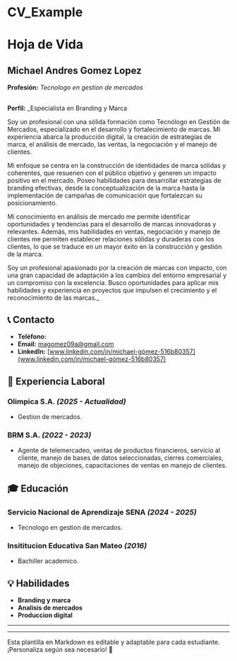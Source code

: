 # CV_Example
# Hoja de Vida

## Michael Andres Gomez Lopez
**Profesión:** _Tecnologo en gestion de mercados_
##
**Perfil:** _Especialista en Branding y Marca

Soy un profesional con una sólida formación como Tecnólogo en Gestión de Mercados, especializado en el desarrollo y fortalecimiento de marcas. Mi experiencia abarca la producción digital, la creación de estrategias de marca, el análisis de mercado, las ventas, la negociación y el manejo de clientes.

Mi enfoque se centra en la construcción de identidades de marca sólidas y coherentes, que resuenen con el público objetivo y generen un impacto positivo en el mercado. Poseo habilidades para desarrollar estrategias de branding efectivas, desde la conceptualización de la marca hasta la implementación de campañas de comunicación que fortalezcan su posicionamiento.

Mi conocimiento en análisis de mercado me permite identificar oportunidades y tendencias para el desarrollo de marcas innovadoras y relevantes. Además, mis habilidades en ventas, negociación y manejo de clientes me permiten establecer relaciones sólidas y duraderas con los clientes, lo que se traduce en un mayor éxito en la construcción y gestión de la marca.

Soy un profesional apasionado por la creación de marcas con impacto, con una gran capacidad de adaptación a los cambios del entorno empresarial y un compromiso con la excelencia. Busco oportunidades para aplicar mis habilidades y experiencia en proyectos que impulsen el crecimiento y el reconocimiento de las marcas._

## 📞 Contacto
- **Teléfono:** 
- **Email:** [magomez09a@gmail.com](mailto:magomez09a@gmail.com)
- **LinkedIn:** [www.linkedin.com/in/michael-gómez-516b80357](www.linkedin.com/in/michael-gómez-516b80357)

## 🏢 Experiencia Laboral
### **Olimpica S.A.** _(2025 - Actualidad)_
- Gestion de mercados.

### **BRM S.A.** _(2022 - 2023)_
- Agente de telemercadeo, ventas de productos financieros, servicio al cliente, manejo de bases de datos seleccionadas, cierres comerciales, manejo de objeciones, capacitaciones de ventas en manejo de clientes.

## 🎓 Educación
### **Servicio Nacional de Aprendizaje SENA** _(2024 - 2025)_
- Tecnologo en gestion de mercados.
### **Insititucion Educativa San Mateo** _(2016)_
- Bachiller academico.
  
## 💡 Habilidades
- **Branding y marca**
- **Analisis de mercados**
- **Produccion digital**

---



---

Esta plantilla en Markdown es editable y adaptable para cada estudiante. ¡Personaliza según sea necesario! 🎯


